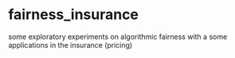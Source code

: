# fairness_insurance
some exploratory experiments on algorithmic fairness with a some applications in the insurance (pricing)

